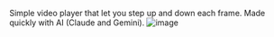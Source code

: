 Simple video player that let you step up and down each frame.
Made quickly with AI (Claude and Gemini).
![image](https://github.com/user-attachments/assets/e61b4e98-14aa-4b65-be6e-d595ed8add4e)
